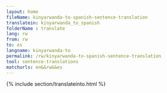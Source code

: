 ```yaml
---
layout: home
fileName: kinyarwanda-to-spanish-sentence-translation
translatein: kinyarwanda_to_spanish
folderName : translate
lang: rw
from: rw
to: es
langname: kinyarwanda-to
permalink: /rw/kinyarwanda-to-spanish-sentence-translation
tool: sentence-translations
matchurls: en&&rw&&es
---
```

{% include section/translateinto.html %}
